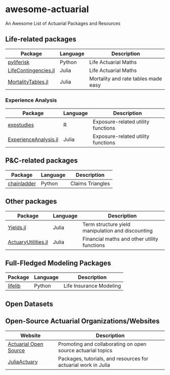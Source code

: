 # awesome-actuarial

An Awesome List of Actuarial Packages and Resources

## Life-related packages

| Package           | Language | Description         |
| -- | -- | -- |
| [pyliferisk](https://github.com/franciscogarate/pyliferisk)        | Python | Life Actuarial Maths |
| [LifeContingencies.jl](https://github.com/JuliaActuary/LifeContingencies.jl) | Julia  | Life Actuarial Maths |
| [MortalityTables.jl](https://github.com/JuliaActuary/MortalityTables.jl) | Julia  | Mortality and rate tables made easy |


### Experience Analysis

| Package           | Language | Description         |
| -- | -- | -- |
| [expstudies](https://github.com/MatthewCaseres/expstudies)        | R | Exposure-related utility functions |
| [ExperienceAnalysis.jl](https://github.com/JuliaActuary/ExperienceAnalysis.jl) | Julia  | Exposure-related utility functions |

## P&C-related packages

| Package           | Language | Description         |
| -- | -- | -- |
| [chainladder](https://github.com/casact/chainladder-python) | Python  | Claims Triangles |


## Other packages
| Package           | Language | Description         |
| -- | -- | -- |
| [Yields.jl](https://github.com/JuliaActuary/Yields.jl) | Julia  | Term structure yield manipulation and discounting |
| [ActuaryUtilities.jl](https://github.com/JuliaActuary/ActuaryUtilities.jl) | Julia  | Financial maths and other utility functions |

## Full-Fledged Modeling Packages

| Package           | Language | Description         |
| -- | -- | -- |
| [lifelib](https://github.com/fumitoh/lifelib)        | Python | Life Insurance Modeling |

## Open Datasets

## Open-Source Actuarial Organizations/Websites

| Website           | Description         |
| -- | -- |
| [Actuarial Open Source](http://wurch.com.br/)  | Promoting and collaborating on open source actuarial topics |
| [JuliaActuary](https://JuliaActuary.org/)  | Packages, tutorials, and resources for actuarial work in Julia |

